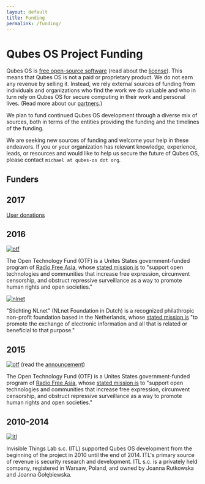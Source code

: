 ```yaml
---
layout: default
title: Funding
permalink: /funding/
---
```


Qubes OS Project Funding
========================

Qubes OS is [free open-source software][FOSS] (read about the [license]). This
means that Qubes OS is not a paid or proprietary product. We do not earn any
revenue by selling it. Instead, we rely external sources of funding from
individuals and organizations who find the work we do valuable and who in turn
rely on Qubes OS for secure computing in their work and personal lives. (Read
more about our [partners].)

We plan to fund continued Qubes OS development through a diverse mix of sources,
both in terms of the entities providing the funding and the timelines of the
funding. 

We are seeking new sources of funding and welcome your help in these endeavors. 
If you or your organization has relevant knowledge, experience, leads, or 
resources and would like to help us secure the future of Qubes OS, please 
contact `michael at qubes-os dot org`.

Funders
-------

2017
----

[User donations][donate]

2016
-----

[![otf](/attachment/site/OTF-logo.png)][OTF]

The Open Technology Fund (OTF) is a Unites States government-funded program of [Radio Free Asia](http://www.rfa.org), whose [stated mission is](https://www.opentech.fund/about/program) to "support open technologies and communities that increase free expression, circumvent censorship, and obstruct repressive surveillance as a way to promote human rights and open societies." 

[![nlnet](/attachment/site/nlnet.gif)][nlnet]

"Stichting NLnet" (NLnet Foundation in Dutch) is a recognized philathropic non-profit foundation based in the Netherlands, whose [stated mission is](https://nlnet.nl/foundation/) "to promote the exchange of electronic information and all that is related or beneficial to that purpose."

2015
------

[![otf](/attachment/site/OTF-logo.png)][OTF] (read the [announcement])

The Open Technology Fund (OTF) is a Unites States government-funded program of [Radio Free Asia](http://www.rfa.org), whose [stated mission is](https://www.opentech.fund/about/program) to "support open technologies and communities that increase free expression, circumvent censorship, and obstruct repressive surveillance as a way to promote human rights and open societies." 

2010-2014
---------

[![itl](/attachment/site/itl.png)][itl]

Invisible Things Lab s.c. (ITL) supported Qubes OS development from the
beginning of the project in 2010 until the end of 2014. ITL's primary source of
revenue is security research and development. ITL s.c. is a privately held
company, registered in Warsaw, Poland, and owned by Joanna Rutkowska and Joanna Gołębiewska.

[FOSS]: https://en.wikipedia.org/wiki/Free_and_open-source_software
[license]: /doc/license/
[partners]: /partners/
[itl]: http://invisiblethingslab.com/itl/Welcome.html
[OTF]: https://www.opentech.fund/project/qubes-os
[announcement]: http://blog.invisiblethings.org/2015/06/04/otf-funding-announcement.html
[nlnet]: https://nlnet.nl
[donate]: /donate/
